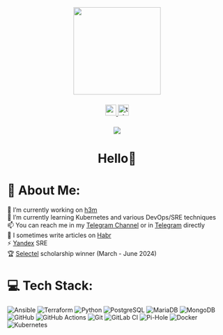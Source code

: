 <div align="center">
  <img height="200" src="https://www.notion.so/image/https%3A%2F%2Fpbs.twimg.com%2Fmedia%2FEyeiqHZWgAgJ4y2.jpg?table=block&id=beca352b-4ee2-4064-a352-4a7a6766b58b&cache=v2"  />
</div>

###

<div align="center">
  <a href="https://youtube.com/c/Luck3r" target="_blank">
    <img src="https://img.shields.io/static/v1?message=Youtube&logo=youtube&label=&color=FF0000&logoColor=white&labelColor=&style=for-the-badge" height="25" alt="youtube logo"  />
  </a>
  <a href="https://t.me/imluck3r" target="_blank">
    <img src="https://img.shields.io/static/v1?message=Telegram&logo=telegram&label=&color=2CA5E0&logoColor=white&labelColor=&style=for-the-badge" height="25" alt="telegram logo"  />
  </a>
</div>

###

<div align="center">
  <img src="https://visitor-badge.laobi.icu/badge?page_id=hiimluck3r.hiimluck3r&left_color=gray"  />
</div>

###

<h1 align="center">Hello👋</h1>

###

# 💫 About Me:
🔭 I’m currently working on [h3m](https://github.com/hiimluck3r/h3m)<br>🌱 I’m currently learning Kubernetes and various DevOps/SRE techniques<br>📫 You can reach me in my [Telegram Channel](https://t.me/imluck3r) or in [Telegram](https://t.me/hiimluck3r) directly<br>📝 I sometimes write articles on [Habr](https://habr.com/ru/users/hiimluck3r/)<br>⚡ [Yandex](https://yandex.com) SRE<br>🏆 [Selectel](https://slc.tl/) scholarship winner (March - June 2024)


# 💻 Tech Stack:
<!-- ![Apache](https://img.shields.io/badge/apache-%23D42029.svg?style=for-the-badge&logo=apache&logoColor=white) 
![Nginx](https://img.shields.io/badge/nginx-%23009639.svg?style=for-the-badge&logo=nginx&logoColor=white) -->
![Ansible](https://img.shields.io/badge/ansible-%231A1918.svg?style=for-the-badge&logo=ansible&logoColor=white) ![Terraform](https://img.shields.io/badge/terraform-%235835CC.svg?style=for-the-badge&logo=terraform&logoColor=white) ![Python](https://img.shields.io/badge/python-3670A0?style=for-the-badge&logo=python&logoColor=ffdd54)
![PostgreSQL](https://img.shields.io/badge/PostgreSQL-003545?style=for-the-badge&logo=postgresql&logoColor=white)
![MariaDB](https://img.shields.io/badge/MariaDB-003545?style=for-the-badge&logo=mariadb&logoColor=white) 
![MongoDB](https://img.shields.io/badge/MongoDB-%234ea94b.svg?style=for-the-badge&logo=mongodb&logoColor=white) 
![GitHub](https://img.shields.io/badge/github-%23121011.svg?style=for-the-badge&logo=github&logoColor=white) 
![GitHub Actions](https://img.shields.io/badge/github%20actions-%232671E5.svg?style=for-the-badge&logo=githubactions&logoColor=white) 
![Git](https://img.shields.io/badge/git-%23F05033.svg?style=for-the-badge&logo=git&logoColor=white) 
![GitLab CI](https://img.shields.io/badge/gitlab%20CI-%23181717.svg?style=for-the-badge&logo=gitlab&logoColor=white) 
![Pi-Hole](https://img.shields.io/badge/pihole-%2396060C.svg?style=for-the-badge&logo=pi-hole&logoColor=white) 
![Docker](https://img.shields.io/badge/docker-%230db7ed.svg?style=for-the-badge&logo=docker&logoColor=white) 
![Kubernetes](https://img.shields.io/badge/kubernetes-%23326ce5.svg?style=for-the-badge&logo=kubernetes&logoColor=white)
